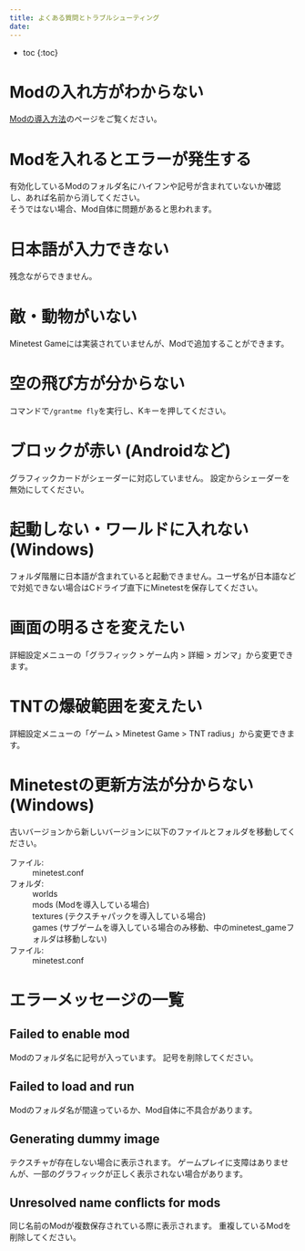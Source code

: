 ```yaml
---
title: よくある質問とトラブルシューティング
date:
---
```


- toc
{:toc}

# Modの入れ方がわからない

[Modの導入方法](mod-installing)のページをご覧ください。

# Modを入れるとエラーが発生する

有効化しているModのフォルダ名にハイフンや記号が含まれていないか確認し、あれば名前から消してください。
<br>
そうではない場合、Mod自体に問題があると思われます。

# 日本語が入力できない

残念ながらできません。

# 敵・動物がいない

Minetest Gameには実装されていませんが、Modで追加することができます。

# 空の飛び方が分からない

コマンドで`/grantme fly`を実行し、Kキーを押してください。

# ブロックが赤い (Androidなど)

グラフィックカードがシェーダーに対応していません。
設定からシェーダーを無効にしてください。

# 起動しない・ワールドに入れない (Windows)

フォルダ階層に日本語が含まれていると起動できません。ユーザ名が日本語などで対処できない場合はCドライブ直下にMinetestを保存してください。

# 画面の明るさを変えたい

詳細設定メニューの「グラフィック > ゲーム内 > 詳細 > ガンマ」から変更できます。

# TNTの爆破範囲を変えたい

詳細設定メニューの「ゲーム > Minetest Game > TNT radius」から変更できます。

# Minetestの更新方法が分からない (Windows)

古いバージョンから新しいバージョンに以下のファイルとフォルダを移動してください。

<dl>
  <dt>ファイル:</dt>
  <dd>minetest.conf</dd>

  <dt>フォルダ:</dt>
  <dd>
    worlds<br>
    mods (Modを導入している場合)<br>
    textures (テクスチャパックを導入している場合)<br>
    games (サブゲームを導入している場合のみ移動、中のminetest_gameフォルダは移動しない)
  </dd>

  <dt>ファイル:</dt>
  <dd>minetest.conf</dd>
</dl>

# エラーメッセージの一覧

## Failed to enable mod

Modのフォルダ名に記号が入っています。
記号を削除してください。

## Failed to load and run

Modのフォルダ名が間違っているか、Mod自体に不具合があります。

## Generating dummy image

テクスチャが存在しない場合に表示されます。
ゲームプレイに支障はありませんが、一部のグラフィックが正しく表示されない場合があります。

## Unresolved name conflicts for mods

同じ名前のModが複数保存されている際に表示されます。
重複しているModを削除してください。
